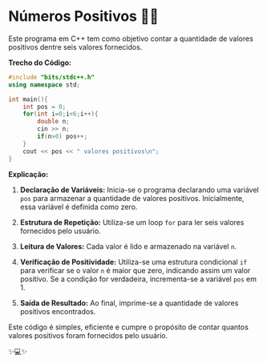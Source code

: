 # Números Positivos 🌟🔢

Este programa em C++ tem como objetivo contar a quantidade de valores positivos dentre seis valores fornecidos.

**Trecho do Código:**
```cpp
#include "bits/stdc++.h"
using namespace std;

int main(){
    int pos = 0;
    for(int i=0;i<6;i++){
        double n;
        cin >> n;
        if(n>0) pos++;
    }
    cout << pos << " valores positivos\n";
}
```

**Explicação:**

1. **Declaração de Variáveis:** Inicia-se o programa declarando uma variável `pos` para armazenar a quantidade de valores positivos. Inicialmente, essa variável é definida como zero.

2. **Estrutura de Repetição:** Utiliza-se um loop `for` para ler seis valores fornecidos pelo usuário.

3. **Leitura de Valores:** Cada valor é lido e armazenado na variável `n`.

4. **Verificação de Positividade:** Utiliza-se uma estrutura condicional `if` para verificar se o valor `n` é maior que zero, indicando assim um valor positivo. Se a condição for verdadeira, incrementa-se a variável `pos` em 1.

5. **Saída de Resultado:** Ao final, imprime-se a quantidade de valores positivos encontrados.

Este código é simples, eficiente e cumpre o propósito de contar quantos valores positivos foram fornecidos pelo usuário.

✨💻✨